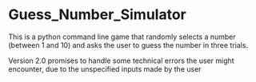 # Guess_Number_Simulator
This is a python command line game that randomly selects a number (between 1 and 10) and asks the user to guess the number in three trials.

Version 2.0 promises to handle some technical errors the user might encounter, due to the unspecified inputs made by the user 
